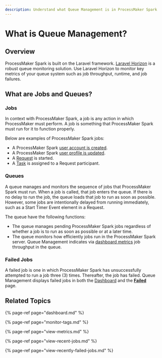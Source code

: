 ```yaml
---
description: Understand what Queue Management is in ProcessMaker Spark.
---
```


# What is Queue Management?

## Overview

ProcessMaker Spark is built on the Laravel framework. [Laravel Horizon](https://horizon.laravel.com/) is a robust queue monitoring solution. Use Laravel Horizon to monitor key metrics of your queue system such as job throughput, runtime, and job failures.

## What are Jobs and Queues?

### Jobs

In context with ProcessMaker Spark, a job is any action in which ProcessMaker must perform. A job is something that ProcessMaker Spark must run for it to function properly.

Below are examples of ProcessMaker Spark jobs:

* A ProcessMaker Spark [user account is created](../add-users/manage-user-accounts/create-a-user-account.md).
* A ProcessMaker Spark [user profile is updated](../../using-processmaker/profile-settings.md#change-your-profile-settings).
* A [Request](../../using-processmaker/requests/what-is-a-request.md) is started.
* A [Task](../../using-processmaker/task-management/what-is-a-task.md) is assigned to a Request participant.

### Queues

A queue manages and monitors the sequence of jobs that ProcessMaker Spark must run. When a job is called, that job enters the queue. If there is no delay to run the job, the queue loads that job to run as soon as possible. However, some jobs are intentionally delayed from running immediately, such as a Start Timer Event element in a Request.

The queue have the following functions:

* The queue manages pending ProcessMaker Spark jobs regardless of whether a job is to run as soon as possible or at a later time.
* The queue monitors how efficiently jobs run in the ProcessMaker Spark server. Queue Management indicates via [dashboard metrics](dashboard.md) job throughput in the queue.

### Failed Jobs

A failed job is one in which ProcessMaker Spark has unsuccessfully attempted to run a job three \(3\) times. Thereafter, the job has failed. Queue Management displays failed jobs in both the [Dashboard](dashboard.md) and the [**Failed**](view-recently-failed-jobs.md) page.

## Related Topics

{% page-ref page="dashboard.md" %}

{% page-ref page="monitor-tags.md" %}

{% page-ref page="view-metrics.md" %}

{% page-ref page="view-recent-jobs.md" %}

{% page-ref page="view-recently-failed-jobs.md" %}

